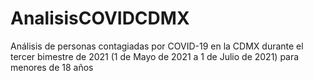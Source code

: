 # AnalisisCOVIDCDMX
Análisis de personas contagiadas por COVID-19 en la CDMX durante el tercer bimestre de 2021 (1 de Mayo de 2021 a 1 de Julio de 2021) para menores de 18 años

